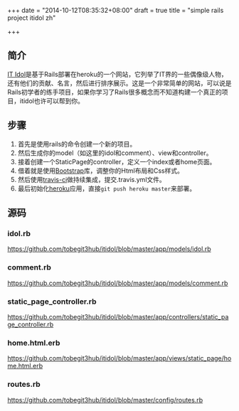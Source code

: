 +++
date = "2014-10-12T08:35:32+08:00"
draft = true
title = "simple rails project itidol zh"

+++



## 简介

[IT Idol](http://itidol.herokuapp.com/)是基于Rails部署在heroku的一个网站，它列举了IT界的一些偶像级人物，还有他们的贡献、名言，然后进行排序展示。这是一个非常简单的网站，可以说是Rails初学者的练手项目，如果你学习了Rails很多概念而不知道构建一个真正的项目，itidol也许可以帮到你。

## 步骤
1. 首先是使用rails的命令创建一个新的项目。
2. 然后生成你的model（如这里的idol和comment）、view和controller。
3. 接着创建一个StaticPage的controller，定义一个index或者home页面。
4. 借着就是使用[Bootstrap](http://getbootstrap.com/)库，调整你的Html布局和Css样式。
5. 然后使用[travis-ci](https://travis-ci.org/)做持续集成，提交.travis.yml文件。
6. 最后初始化[heroku](https://www.heroku.com/)应用，直接`git push heroku master`来部署。

## 源码

### idol.rb

<https://github.com/tobegit3hub/itidol/blob/master/app/models/idol.rb>

### comment.rb

<https://github.com/tobegit3hub/itidol/blob/master/app/models/comment.rb>

### static_page_controller.rb

<https://github.com/tobegit3hub/itidol/blob/master/app/controllers/static_page_controller.rb>

### home.html.erb

<https://github.com/tobegit3hub/itidol/blob/master/app/views/static_page/home.html.erb>

### routes.rb

<https://github.com/tobegit3hub/itidol/blob/master/config/routes.rb>
